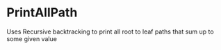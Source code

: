PrintAllPath
============

Uses Recursive backtracking to print all root to leaf paths that sum up to some given value
